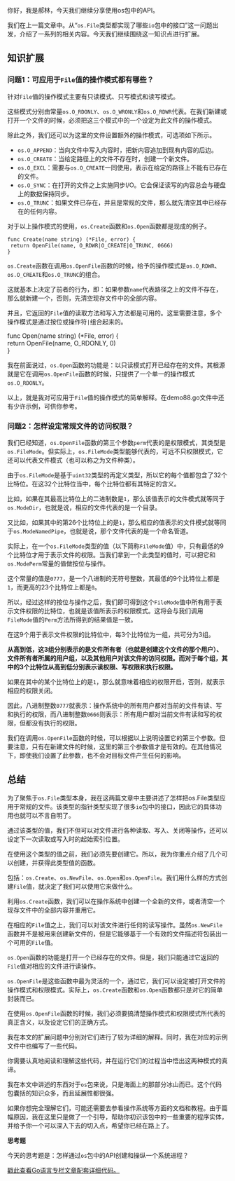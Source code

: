 你好，我是郝林，今天我们继续分享使用os包中的API。

我们在上一篇文章中。从“`os.File`类型都实现了哪些`io`包中的接口”这一问题出发，介绍了一系列的相关内容。今天我们继续围绕这一知识点进行扩展。

## 知识扩展

### 问题1：可应用于`File`值的操作模式都有哪些？

针对`File`值的操作模式主要有只读模式、只写模式和读写模式。

这些模式分别由常量`os.O_RDONLY`、`os.O_WRONLY`和`os.O_RDWR`代表。在我们新建或打开一个文件的时候，必须把这三个模式中的一个设定为此文件的操作模式。

除此之外，我们还可以为这里的文件设置额外的操作模式，可选项如下所示。

* `os.O_APPEND`：当向文件中写入内容时，把新内容追加到现有内容的后边。
* `os.O_CREATE`：当给定路径上的文件不存在时，创建一个新文件。
* `os.O_EXCL`：需要与`os.O_CREATE`一同使用，表示在给定的路径上不能有已存在的文件。
* `os.O_SYNC`：在打开的文件之上实施同步I/O。它会保证读写的内容总会与硬盘上的数据保持同步。
* `os.O_TRUNC`：如果文件已存在，并且是常规的文件，那么就先清空其中已经存在的任何内容。

对于以上操作模式的使用，`os.Create`函数和`os.Open`函数都是现成的例子。

<!-- [[[read_end]]] -->

    func Create(name string) (*File, error) {
     return OpenFile(name, O_RDWR|O_CREATE|O_TRUNC, 0666)
    }
    

`os.Create`函数在调用`os.OpenFile`函数的时候，给予的操作模式是`os.O_RDWR`、`os.O_CREATE`和`os.O_TRUNC`的组合。

这就基本上决定了前者的行为，即：如果参数`name`代表路径之上的文件不存在，那么就新建一个，否则，先清空现存文件中的全部内容。

并且，它返回的`File`值的读取方法和写入方法都是可用的。这里需要注意，多个操作模式是通过按位或操作符`|`组合起来的。

func Open\(name string\) \(\*File, error\) \{  
return OpenFile\(name, O\_RDONLY, 0\)  
\}

我在前面说过，`os.Open`函数的功能是：以只读模式打开已经存在的文件。其根源就是它在调用`os.OpenFile`函数的时候，只提供了一个单一的操作模式`os.O_RDONLY`。

以上，就是我对可应用于`File`值的操作模式的简单解释。在demo88.go文件中还有少许示例，可供你参考。

### 问题2：怎样设定常规文件的访问权限？

我们已经知道，`os.OpenFile`函数的第三个参数`perm`代表的是权限模式，其类型是`os.FileMode`。但实际上，`os.FileMode`类型能够代表的，可远不只权限模式，它还可以代表文件模式（也可以称之为文件种类）。

由于`os.FileMode`是基于`uint32`类型的再定义类型，所以它的每个值都包含了32个比特位。在这32个比特位当中，每个比特位都有其特定的含义。

比如，如果在其最高比特位上的二进制数是`1`，那么该值表示的文件模式就等同于`os.ModeDir`，也就是说，相应的文件代表的是一个目录。

又比如，如果其中的第26个比特位上的是`1`，那么相应的值表示的文件模式就等同于`os.ModeNamedPipe`，也就是说，那个文件代表的是一个命名管道。

实际上，在一个`os.FileMode`类型的值（以下简称`FileMode`值）中，只有最低的9个比特位才用于表示文件的权限。当我们拿到一个此类型的值时，可以把它和`os.ModePerm`常量的值做按位与操作。

这个常量的值是`0777`，是一个八进制的无符号整数，其最低的9个比特位上都是`1`，而更高的23个比特位上都是`0`。

所以，经过这样的按位与操作之后，我们即可得到这个`FileMode`值中所有用于表示文件权限的比特位，也就是该值所表示的权限模式。这将会与我们调用`FileMode`值的`Perm`方法所得到的结果值是一致。

在这9个用于表示文件权限的比特位中，每3个比特位为一组，共可分为3组。

**从高到低，这3组分别表示的是文件所有者（也就是创建这个文件的那个用户）、文件所有者所属的用户组，以及其他用户对该文件的访问权限。而对于每个组，其中的3个比特位从高到低分别表示读权限、写权限和执行权限。**

如果在其中的某个比特位上的是`1`，那么就意味着相应的权限开启，否则，就表示相应的权限关闭。

因此，八进制整数`0777`就表示：操作系统中的所有用户都对当前的文件有读、写和执行的权限，而八进制整数`0666`则表示：所有用户都对当前文件有读和写的权限，但都没有执行的权限。

我们在调用`os.OpenFile`函数的时候，可以根据以上说明设置它的第三个参数。但要注意，只有在新建文件的时候，这里的第三个参数值才是有效的。在其他情况下，即使我们设置了此参数，也不会对目标文件产生任何的影响。

## 总结

为了聚焦于`os.File`类型本身，我在这两篇文章中主要讲述了怎样把os.File类型应用于常规的文件。该类型的指针类型实现了很多`io`包中的接口，因此它的具体功用也就可以不言自明了。

通过该类型的值，我们不但可以对文件进行各种读取、写入、关闭等操作，还可以设定下一次读取或写入时的起始索引位置。

在使用这个类型的值之前，我们必须先要创建它。所以，我为你重点介绍了几个可以创建，并获得此类型值的函数。

包括：`os.Create`、`os.NewFile`、`os.Open`和`os.OpenFile`。我们用什么样的方式创建`File`值，就决定了我们可以使用它来做什么。

利用`os.Create`函数，我们可以在操作系统中创建一个全新的文件，或者清空一个现存文件中的全部内容并重用它。

在相应的`File`值之上，我们可以对该文件进行任何的读写操作。虽然`os.NewFile`函数并不是被用来创建新文件的，但是它能够基于一个有效的文件描述符包装出一个可用的`File`值。

`os.Open`函数的功能是打开一个已经存在的文件。但是，我们只能通过它返回的`File`值对相应的文件进行读操作。

`os.OpenFile`是这些函数中最为灵活的一个，通过它，我们可以设定被打开文件的操作模式和权限模式。实际上，`os.Create`函数和`os.Open`函数都只是对它的简单封装而已。

在使用`os.OpenFile`函数的时候，我们必须要搞清楚操作模式和权限模式所代表的真正含义，以及设定它们的正确方式。

我在本文的扩展问题中分别对它们进行了较为详细的解释。同时，我在对应的示例文件中也编写了一些代码。

你需要认真地阅读和理解这些代码，并在运行它们的过程当中悟出这两种模式的真谛。

我在本文中讲述的东西对于`os`包来说，只是海面上的那部分冰山而已。这个代码包囊括的知识众多，而且延展性都很强。

如果你想完全理解它们，可能还需要去参看操作系统等方面的文档和教程。由于篇幅原因，我在这里只是做了一个引导，帮助你初识该包中的一些重要的程序实体，并给予你一个可以深入下去的切入点，希望你已经在路上了。

**思考题**

今天的思考题是：怎样通过`os`包中的API创建和操纵一个系统进程？

[戳此查看Go语言专栏文章配套详细代码。](https://github.com/hyper0x/Golang_Puzzlers)